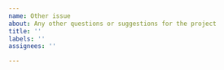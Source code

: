 ```yaml
---
name: Other issue
about: Any other questions or suggestions for the project
title: ''
labels: ''
assignees: ''

---
```




